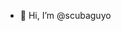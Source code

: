 - 👋 Hi, I’m @scubaguyo

<!---
scubaguyo/scubaguyo is a ✨ special ✨ repository because its `README.md` (this file) appears on your GitHub profile.
You can click the Preview link to take a look at your changes.
--->

